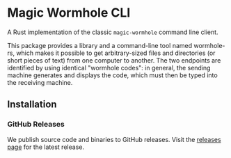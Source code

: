 # Magic Wormhole CLI

A Rust implementation of the classic `magic-wormhole` command line client.

This package provides a library and a command-line tool named wormhole-rs, which makes it possible to get arbitrary-sized files and directories (or short pieces of text) from one computer to another. The two endpoints are identified by using identical "wormhole codes": in general, the sending machine generates and displays the code, which must then be typed into the receiving machine.

## Installation

### GitHub Releases

We publish source code and binaries to GitHub releases. Visit the [releases page](https://github.com/pepa65/rw/releases) for the latest release.
<!--
Or use [cargo binstall](https://github.com/cargo-bins/cargo-binstall):

```bash
cargo binstall magic-wormhole-cli
```

### crates.io

You can use cargo to install the CLI from crates.io:

```bash
cargo install --locked magic-wormhole-cli
```

## Usage

```text
Get things from one computer to another, safely

Usage: wormhole-rs [OPTIONS] <COMMAND>

Commands:
  send       Send a file or a folder [aliases: tx]
  receive    Receive a file or a folder [aliases: rx]
  send-many  Send a file to many recipients
  forward    Forward ports from one machine to another

Options:
  -v, --verbose  Enable logging to stdout, for debugging purposes
  -h, --help     Print help
  -V, --version  Print version

Run a subcommand with `--help` to know how it's used.
To send files, use `wormhole send <PATH>`.
To receive files, use `wormhole receive <CODE>`.
--?>```
